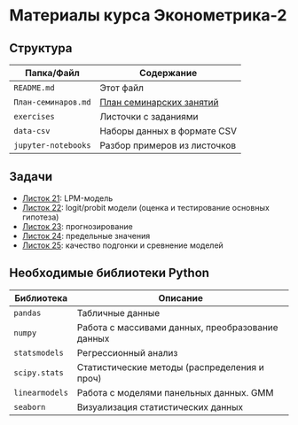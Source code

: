 # Материалы курса Эконометрика-2

## Структура

| Папка/Файл |Содержание|
|-|-|
|`README.md`|Этот файл|
|`План-семинаров.md`|[План семинарских занятий](https://github.com/artamonoff/econometrica/blob/main/econometrica2/План-семинаров.md)|
|`exercises`|Листочки с заданиями|
|`data-csv`| Наборы данных в формате CSV|
|`jupyter-notebooks`|Разбор примеров из листочков|

## Задачи

- [Листок 21](https://nbviewer.org/github/artamonoff/econometrica/blob/main/econometrica2/exercises/list21-LPM.html): LPM-модель
- [Листок 22](https://nbviewer.org/github/artamonoff/econometrica/blob/main/econometrica2/exercises/list22-logit.html): logit/probit модели (оценка и тестирование основных гипотеза)
- [Листок 23](https://nbviewer.org/github/artamonoff/econometrica/blob/main/econometrica2/exercises/list23-prediction.html): прогнозирование
- [Листок 24](https://nbviewer.org/github/artamonoff/econometrica/blob/main/econometrica2/exercises/list24-marginal-values.html): предельные значения
- [Листок 25](https://nbviewer.org/github/artamonoff/econometrica/blob/main/econometrica2/exercises/list25-goodness-of-rit.html): качество подгонки и сревнение моделей

## Необходимые библиотеки Python

|Библиотека|Описание|
|-|-|
|`pandas`|Табличные данные|
|`numpy`|Работа с массивами данных, преобразование данных|
|`statsmodels`|Регрессионный анализ|
|`scipy.stats`|Статистические методы (распределения и проч)|
|`linearmodels`|Работа с моделями панельных данных. GMM|
|`seaborn`|Визуализация статистических данных|
